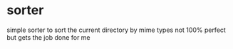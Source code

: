 # sorter
simple sorter to sort the current directory by mime types
not 100% perfect but gets the job done for me